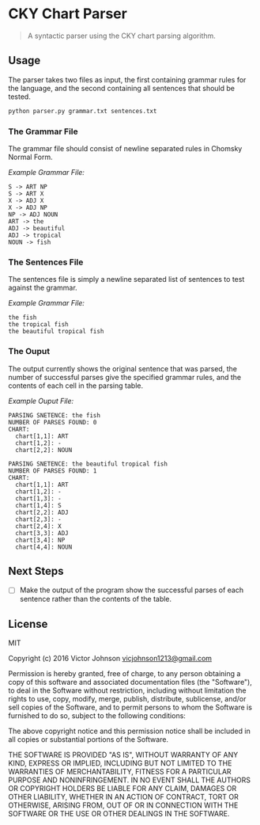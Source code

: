 # CKY Chart Parser

> A syntactic parser using the CKY chart parsing algorithm.

## Usage

The parser takes two files as input, the first containing grammar rules for the language, and the second containing all sentences that should be tested.

```bash
python parser.py grammar.txt sentences.txt
```

### The Grammar File

The grammar file should consist of newline separated rules in Chomsky Normal Form.

*Example Grammar File:*

```text
S -> ART NP
S -> ART X
X -> ADJ X
X -> ADJ NP
NP -> ADJ NOUN
ART -> the
ADJ -> beautiful
ADJ -> tropical
NOUN -> fish
```

### The Sentences File

The sentences file is simply a newline separated list of sentences to test against the grammar.

*Example Grammar File:*

```text
the fish
the tropical fish
the beautiful tropical fish
```

### The Ouput

The output currently shows the original sentence that was parsed, the number of successful parses give the specified grammar rules, and the contents of each cell in the parsing table.

*Example Ouput File:*

```text
PARSING SNETENCE: the fish
NUMBER OF PARSES FOUND: 0
CHART:
  chart[1,1]: ART
  chart[1,2]: -
  chart[2,2]: NOUN

PARSING SNETENCE: the beautiful tropical fish
NUMBER OF PARSES FOUND: 1
CHART:
  chart[1,1]: ART
  chart[1,2]: -
  chart[1,3]: -
  chart[1,4]: S
  chart[2,2]: ADJ
  chart[2,3]: -
  chart[2,4]: X
  chart[3,3]: ADJ
  chart[3,4]: NP
  chart[4,4]: NOUN
```

## Next Steps

- [ ] Make the output of the program show the successful parses of each sentence rather than the contents of the table.

## License

MIT

Copyright (c) 2016 Victor Johnson vicjohnson1213@gmail.com

Permission is hereby granted, free of charge, to any person obtaining a copy of this software and associated documentation files (the "Software"), to deal in the Software without restriction, including without limitation the rights to use, copy, modify, merge, publish, distribute, sublicense, and/or sell copies of the Software, and to permit persons to whom the Software is furnished to do so, subject to the following conditions:

The above copyright notice and this permission notice shall be included in all copies or substantial portions of the Software.

THE SOFTWARE IS PROVIDED "AS IS", WITHOUT WARRANTY OF ANY KIND, EXPRESS OR IMPLIED, INCLUDING BUT NOT LIMITED TO THE WARRANTIES OF MERCHANTABILITY, FITNESS FOR A PARTICULAR PURPOSE AND NONINFRINGEMENT. IN NO EVENT SHALL THE AUTHORS OR COPYRIGHT HOLDERS BE LIABLE FOR ANY CLAIM, DAMAGES OR OTHER LIABILITY, WHETHER IN AN ACTION OF CONTRACT, TORT OR OTHERWISE, ARISING FROM, OUT OF OR IN CONNECTION WITH THE SOFTWARE OR THE USE OR OTHER DEALINGS IN THE SOFTWARE.
